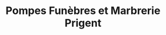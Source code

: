 ---
title: "Pompes Funèbres et Marbrerie Prigent"
url: /lorient/pompes-funebres-et-marbrerie-prigent/
shop: Bestattungen
---